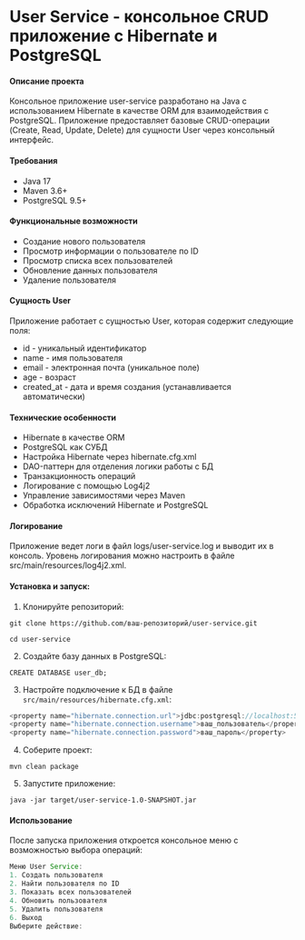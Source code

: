 # User Service - консольное CRUD приложение с Hibernate и PostgreSQL

#### Описание проекта
Консольное приложение user-service разработано на Java с использованием Hibernate в качестве ORM для взаимодействия с PostgreSQL. Приложение предоставляет базовые CRUD-операции (Create, Read, Update, Delete) для сущности User через консольный интерфейс.

#### Требования
+ Java 17
+ Maven 3.6+
+ PostgreSQL 9.5+

#### Функциональные возможности
+ Создание нового пользователя
+ Просмотр информации о пользователе по ID
+ Просмотр списка всех пользователей
+ Обновление данных пользователя
+ Удаление пользователя

#### Сущность User
Приложение работает с сущностью User, которая содержит следующие поля:
+ id - уникальный идентификатор
+ name - имя пользователя
+ email - электронная почта (уникальное поле)
+ age - возраст
+ created_at - дата и время создания (устанавливается автоматически)

#### Технические особенности
+ Hibernate в качестве ORM
+ PostgreSQL как СУБД
+ Настройка Hibernate через hibernate.cfg.xml
+ DAO-паттерн для отделения логики работы с БД
+ Транзакционность операций
+ Логирование с помощью Log4j2
+ Управление зависимостями через Maven
+ Обработка исключений Hibernate и PostgreSQL

#### Логирование
Приложение ведет логи в файл logs/user-service.log и выводит их в консоль. Уровень логирования можно настроить в файле src/main/resources/log4j2.xml.

#### Установка и запуск:

1. Клонируйте репозиторий:

`git clone https://github.com/ваш-репозиторий/user-service.git`

`cd user-service`

2. Создайте базу данных в PostgreSQL:

`CREATE DATABASE user_db;`

3. Настройте подключение к БД в файле `src/main/resources/hibernate.cfg.xml`:

```java
<property name="hibernate.connection.url">jdbc:postgresql://localhost:5432/user_db</property>
<property name="hibernate.connection.username">ваш_пользователь</property>
<property name="hibernate.connection.password">ваш_пароль</property>
```

4. Соберите проект:

`mvn clean package`

5. Запустите приложение:

`java -jar target/user-service-1.0-SNAPSHOT.jar`

#### Использование
После запуска приложения откроется консольное меню с возможностью выбора операций:

```java
Меню User Service:
1. Создать пользователя
2. Найти пользователя по ID
3. Показать всех пользователей
4. Обновить пользователя
5. Удалить пользователя
6. Выход
Выберите действие:
```
